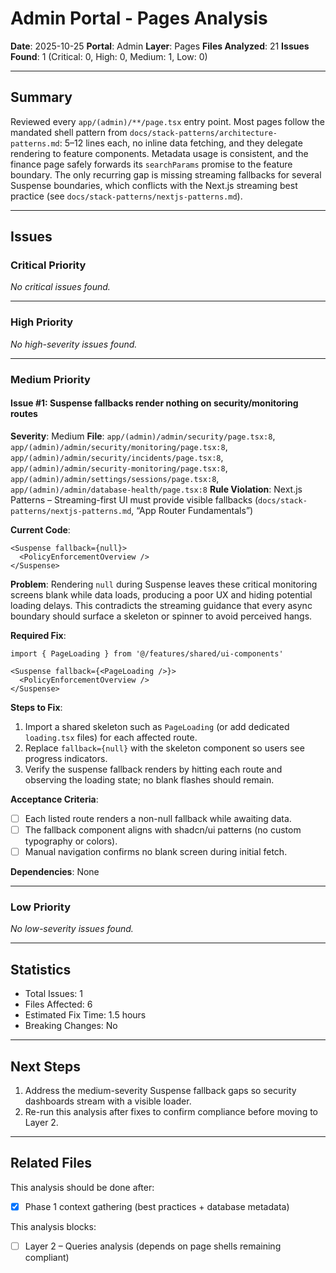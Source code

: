 # Admin Portal - Pages Analysis

**Date**: 2025-10-25
**Portal**: Admin
**Layer**: Pages
**Files Analyzed**: 21
**Issues Found**: 1 (Critical: 0, High: 0, Medium: 1, Low: 0)

---

## Summary

Reviewed every `app/(admin)/**/page.tsx` entry point. Most pages follow the mandated shell pattern from `docs/stack-patterns/architecture-patterns.md`: 5–12 lines each, no inline data fetching, and they delegate rendering to feature components. Metadata usage is consistent, and the finance page safely forwards its `searchParams` promise to the feature boundary. The only recurring gap is missing streaming fallbacks for several Suspense boundaries, which conflicts with the Next.js streaming best practice (see `docs/stack-patterns/nextjs-patterns.md`).

---

## Issues

### Critical Priority

_No critical issues found._

---

### High Priority

_No high-severity issues found._

---

### Medium Priority

#### Issue #1: Suspense fallbacks render nothing on security/monitoring routes
**Severity**: Medium
**File**: `app/(admin)/admin/security/page.tsx:8`, `app/(admin)/admin/security/monitoring/page.tsx:8`, `app/(admin)/admin/security/incidents/page.tsx:8`, `app/(admin)/admin/security-monitoring/page.tsx:8`, `app/(admin)/admin/settings/sessions/page.tsx:8`, `app/(admin)/admin/database-health/page.tsx:8`
**Rule Violation**: Next.js Patterns – Streaming-first UI must provide visible fallbacks (`docs/stack-patterns/nextjs-patterns.md`, “App Router Fundamentals”)

**Current Code**:
```tsx
<Suspense fallback={null}>
  <PolicyEnforcementOverview />
</Suspense>
```

**Problem**:
Rendering `null` during Suspense leaves these critical monitoring screens blank while data loads, producing a poor UX and hiding potential loading delays. This contradicts the streaming guidance that every async boundary should surface a skeleton or spinner to avoid perceived hangs.

**Required Fix**:
```tsx
import { PageLoading } from '@/features/shared/ui-components'

<Suspense fallback={<PageLoading />}>
  <PolicyEnforcementOverview />
</Suspense>
```

**Steps to Fix**:
1. Import a shared skeleton such as `PageLoading` (or add dedicated `loading.tsx` files) for each affected route.
2. Replace `fallback={null}` with the skeleton component so users see progress indicators.
3. Verify the suspense fallback renders by hitting each route and observing the loading state; no blank flashes should remain.

**Acceptance Criteria**:
- [ ] Each listed route renders a non-null fallback while awaiting data.
- [ ] The fallback component aligns with shadcn/ui patterns (no custom typography or colors).
- [ ] Manual navigation confirms no blank screen during initial fetch.

**Dependencies**: None

---

### Low Priority

_No low-severity issues found._

---

## Statistics

- Total Issues: 1
- Files Affected: 6
- Estimated Fix Time: 1.5 hours
- Breaking Changes: No

---

## Next Steps

1. Address the medium-severity Suspense fallback gaps so security dashboards stream with a visible loader.
2. Re-run this analysis after fixes to confirm compliance before moving to Layer 2.

---

## Related Files

This analysis should be done after:
- [x] Phase 1 context gathering (best practices + database metadata)

This analysis blocks:
- [ ] Layer 2 – Queries analysis (depends on page shells remaining compliant)
